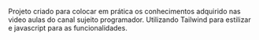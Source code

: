 Projeto criado para colocar em prática os conhecimentos adquirido nas video aulas do canal sujeito programador.
Utilizando Tailwind para estilizar e javascript para as funcionalidades.
